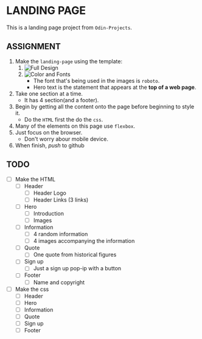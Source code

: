 # LANDING PAGE

This is a landing page project from `Odin-Projects`.

## ASSIGNMENT

1. Make the `landing-page` using the template:
   1. ![Full Design](https://cdn.statically.io/gh/TheOdinProject/curriculum/81a5d553f4073e593d23a6ab00d50eef8620796d/foundations/html_css/project/imgs/01.png)
   2. ![Color and Fonts](https://cdn.statically.io/gh/TheOdinProject/curriculum/81a5d553f4073e593d23a6ab00d50eef8620796d/foundations/html_css/project/imgs/02.png)
      - The font that's being used in the images is `roboto`.
      - Hero text is the statement that appears at the **top of a web page**.
2. Take one section at a time.
   - It has 4 section(and a footer).
3. Begin by getting all the content onto the page before beginning to style it.
   - Do the `HTML` first the do the `css`.
4. Many of the elements on this page use `flexbox`.
5. Just focus on the browser.
   - Don't worry abour mobile device.
6. When finish, _push_ to github

## TODO

- [ ] Make the HTML
  - [ ] Header
    - [ ] Header Logo
    - [ ] Header Links (3 links)
  - [ ] Hero
    - [ ] Introduction
    - [ ] Images
  - [ ] Information
    - [ ] 4 random information
    - [ ] 4 images accompanying the information
  - [ ] Quote
    - [ ] One quote from historical figures
  - [ ] Sign up
    - [ ] Just a sign up pop-ip with a button
  - [ ] Footer
    - [ ] Name and copyright
- [ ] Make the css
  - [ ] Header
  - [ ] Hero
  - [ ] Information
  - [ ] Quote
  - [ ] Sign up
  - [ ] Footer
